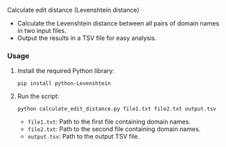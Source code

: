 
Calculate edit distance (Levenshtein distance) 

- Calculate the Levenshtein distance between all pairs of domain names in two input files.
- Output the results in a TSV file for easy analysis.

### Usage

1. Install the required Python library:

   ```shell
   pip install python-Levenshtein
   ```

2. Run the script:

   ```shell
   python calculate_edit_distance.py file1.txt file2.txt output.tsv
   ```

   - `file1.txt`: Path to the first file containing domain names.
   - `file2.txt`: Path to the second file containing domain names.
   - `output.tsv`: Path to the output TSV file.
